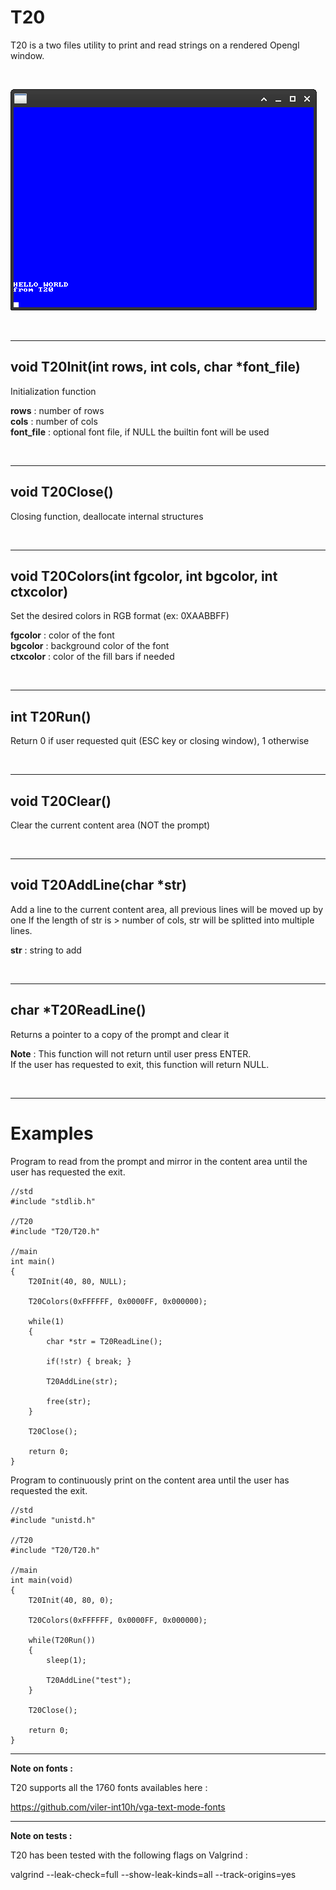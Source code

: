# T20

T20 is a two files utility to print and read strings on a rendered Opengl window.

<br>

![image](T20.png)

<br>

---
## void T20Init(int rows, int cols, char *font_file)

Initialization function

**rows** : number of rows<br>
**cols** : number of cols<br>
**font_file** : optional font file, if NULL the builtin font will be used

<br>

---
## void T20Close()

Closing function, deallocate internal structures

<br>

---
## void T20Colors(int fgcolor, int bgcolor, int ctxcolor)

Set the desired colors in RGB format (ex: 0XAABBFF)

**fgcolor** : color of the font<br>
**bgcolor** : background color of the font<br>
**ctxcolor** : color of the fill bars if needed <br>

<br>

---
## int T20Run()

Return 0 if user requested quit (ESC key or closing window), 1 otherwise

<br>

---
## void T20Clear()

Clear the current content area (NOT the prompt)

<br>

---
## void T20AddLine(char *str)

Add a line to the current content area, all previous lines will be moved up by one
If the length of str is > number of cols, str will be splitted into multiple lines.

**str** : string to add

<br>

---
## char *T20ReadLine()

Returns a pointer to a copy of the prompt and clear it

**Note** : This function will not return until user press ENTER.\
If the user has requested to exit, this function will return NULL.

<br>

---
# Examples

Program to read from the prompt and mirror in the content area until the user has requested the exit.

```
//std
#include "stdlib.h"

//T20
#include "T20/T20.h"

//main
int main()
{
    T20Init(40, 80, NULL);

    T20Colors(0xFFFFFF, 0x0000FF, 0x000000);

    while(1)
    {
        char *str = T20ReadLine();
        
        if(!str) { break; }

        T20AddLine(str);

        free(str);
    }

    T20Close();

    return 0;
}
```

Program to continuously print on the content area until the user has requested the exit.

```
//std
#include "unistd.h"

//T20
#include "T20/T20.h"

//main
int main(void)
{
    T20Init(40, 80, 0);

    T20Colors(0xFFFFFF, 0x0000FF, 0x000000);

    while(T20Run())
    {
        sleep(1);

        T20AddLine("test");
    }

    T20Close();

    return 0;
}
```

---
**Note on fonts :**

T20 supports all the 1760 fonts availables here :

https://github.com/viler-int10h/vga-text-mode-fonts

---
**Note on tests :**

T20 has been tested with the following flags on Valgrind :

valgrind --leak-check=full --show-leak-kinds=all --track-origins=yes



